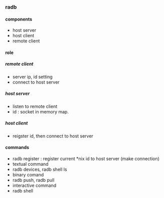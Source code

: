 ### radb

#### components
* host server
* host client
* remote client

#### role
##### remote client
* server ip, id setting
* connect to host server

##### host server
* listen to remote client
 * id : socket in memory map.

##### host client
* reigster id, then connect to host server

#### commands
* radb register : register current *nix id to host server (make connection)
* textual command
 * radb devices, radb shell ls
* binary comand
 * radb push, radb pull 
* interactive command
 * radb shell 
